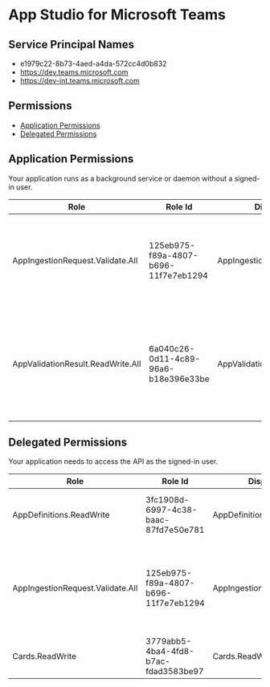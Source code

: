 # App Studio for Microsoft Teams
## Service Principal Names
- e1979c22-8b73-4aed-a4da-572cc4d0b832
- https://dev.teams.microsoft.com
- https://dev-int.teams.microsoft.com

 ## Permissions
- [Application Permissions](#application-permissions)
- [Delegated Permissions](#delegated-permissions)

## Application Permissions
Your application runs as a background service or daemon without a signed-in user.

| Role | Role Id | Display Name | Description |
|---|---|---|---|
| AppIngestionRequest.Validate.All | 125eb975-f89a-4807-b696-11f7e7eb1294 | AppIngestionRequest.Validate.All | Allows the app to validate pending app-ingestion requests for Teams Platform. |
| AppValidationResult.ReadWrite.All | 6a040c26-0d11-4c89-96a6-b18e396e33be | AppValidationResult.ReadWrite.All | Allows the app to update the results for the AppValidation request submitted in Teams Developer Portal.  |

## Delegated Permissions
Your application needs to access the API as the signed-in user. 

| Role | Role Id | Display Name | Description |
|---|---|---|---|
| AppDefinitions.ReadWrite | 3fc1908d-6997-4c38-baac-87fd7e50e781 | AppDefinitions.ReadWrite | This allows user to read and write app definitions |
| AppIngestionRequest.Validate.All | 125eb975-f89a-4807-b696-11f7e7eb1294 | AppIngestionRequest.Validate.All | Allows the app to validate pending app-ingestion requests for Teams Platform. |
| Cards.ReadWrite | 3779abb5-4ba4-4fd8-b7ac-fdad3583be97 | Cards.ReadWrite | allows users to read and write cards |

